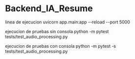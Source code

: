 # Backend_IA_Resume

linea de ejecucion
uvicorn app.main:app --reload --port 5000


ejecucion de pruebas sin consola
python -m pytest tests/test_audio_processing.py

ejecucion de pruebas con consola
python -m pytest -s tests/test_audio_processing.py
